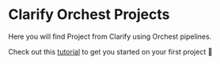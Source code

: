 # Clarify Orchest Projects

Here you will find Project from Clarify using Orchest pipelines.

Check out this [tutorial](https://colab.research.google.com/github/clarify/data-science-tutorials/blob/main/tutorials/Email%20notifications.ipynb) to get you started on your first project 💪
